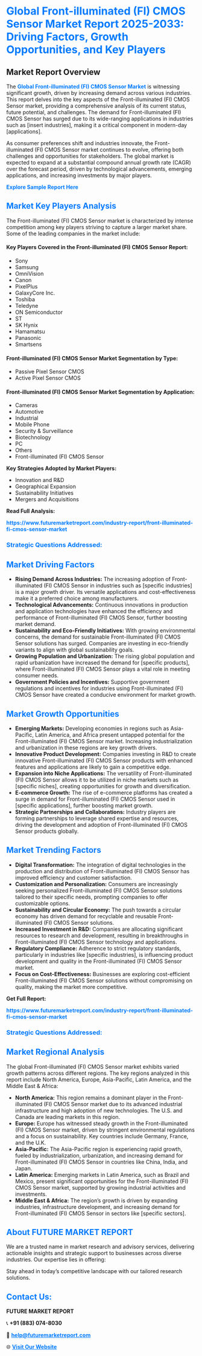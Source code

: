 <h1 style="color: #007BFF;">Global Front-illuminated (FI) CMOS Sensor Market Report 2025-2033: Driving Factors, Growth Opportunities, and Key Players</h1>

<section id="overview">
<h2>Market Report Overview</h2>
<p>The <a href="https://www.futuremarketreport.com/industry-report/front-illuminated-fi-cmos-sensor-market" style="color: #007BFF; text-decoration: none;"><strong>Global Front-illuminated (FI) CMOS Sensor Market</strong></a> is witnessing significant growth, driven by increasing demand across various industries. This report delves into the key aspects of the Front-illuminated (FI) CMOS Sensor market, providing a comprehensive analysis of its current status, future potential, and challenges. The demand for Front-illuminated (FI) CMOS Sensor has surged due to its wide-ranging applications in industries such as [insert industries], making it a critical component in modern-day [applications].</p>
<p>As consumer preferences shift and industries innovate, the Front-illuminated (FI) CMOS Sensor market continues to evolve, offering both challenges and opportunities for stakeholders. The global market is expected to expand at a substantial compound annual growth rate (CAGR) over the forecast period, driven by technological advancements, emerging applications, and increasing investments by major players.</p>
</section>

<section id="overview">
<p><a href="https://www.futuremarketreport.com/request-sample/reportId=120302" style="color: #007BFF; text-decoration: none;"><strong>Explore Sample Report Here</strong></a></p>
</section>

<section id="key-players">
<h2 style="color: #007BFF;">Market Key Players Analysis</h2>
<p>The Front-illuminated (FI) CMOS Sensor market is characterized by intense competition among key players striving to capture a larger market share. Some of the leading companies in the market include:</p>
<h4>Key Players Covered in the Front-illuminated (FI) CMOS Sensor Report:</h4>
<ul><li>Sony</li><li>Samsung</li><li>OmniVision</li><li>Canon</li><li>PixelPlus</li><li>GalaxyCore Inc.</li><li>Toshiba</li><li>Teledyne</li><li>ON Semiconductor</li><li>ST</li><li>SK Hynix</li><li>Hamamatsu</li><li>Panasonic</li><li>Smartsens</li></ul>
<h4>Front-illuminated (FI) CMOS Sensor Market Segmentation by Type:</h4>
<ul><li>Passive Pixel Sensor CMOS</li><li>Active Pixel Sensor CMOS</li></ul>

<h4>Front-illuminated (FI) CMOS Sensor Market Segmentation by Application:</h4>
<ul><li>Cameras</li><li>Automotive</li><li>Industrial</li><li>Mobile Phone</li><li>Security &amp; Surveillance</li><li>Biotechnology</li><li>PC</li><li>Others</li><li>Front-illuminated (FI) CMOS Sensor</li></ul>
<p><strong>Key Strategies Adopted by Market Players:</strong></p>
<ul>
<li>Innovation and R&D</li>
<li>Geographical Expansion</li>
<li>Sustainability Initiatives</li>
<li>Mergers and Acquisitions</li>
</ul>
</section>

<section>
<p><strong>Read Full Analysis: </strong></p><a href="https://www.futuremarketreport.com/industry-report/front-illuminated-fi-cmos-sensor-market" style="color: #007BFF; text-decoration: none;"><strong>https://www.futuremarketreport.com/industry-report/front-illuminated-fi-cmos-sensor-market</strong></a>
<h3 style="color: #007BFF;">Strategic Questions Addressed:</h3>
</section>

<section id="driving-factors">
<h2 style="color: #007BFF;">Market Driving Factors</h2>
<ul>
<li><strong>Rising Demand Across Industries:</strong> The increasing adoption of Front-illuminated (FI) CMOS Sensor in industries such as [specific industries] is a major growth driver. Its versatile applications and cost-effectiveness make it a preferred choice among manufacturers.</li>
<li><strong>Technological Advancements:</strong> Continuous innovations in production and application technologies have enhanced the efficiency and performance of Front-illuminated (FI) CMOS Sensor, further boosting market demand.</li>
<li><strong>Sustainability and Eco-Friendly Initiatives:</strong> With growing environmental concerns, the demand for sustainable Front-illuminated (FI) CMOS Sensor solutions has surged. Companies are investing in eco-friendly variants to align with global sustainability goals.</li>
<li><strong>Growing Population and Urbanization:</strong> The rising global population and rapid urbanization have increased the demand for [specific products], where Front-illuminated (FI) CMOS Sensor plays a vital role in meeting consumer needs.</li>
<li><strong>Government Policies and Incentives:</strong> Supportive government regulations and incentives for industries using Front-illuminated (FI) CMOS Sensor have created a conducive environment for market growth.</li>
</ul>
</section>

<section id="growth-opportunities">
<h2 style="color: #007BFF;">Market Growth Opportunities</h2>
<ul>
<li><strong>Emerging Markets:</strong> Developing economies in regions such as Asia-Pacific, Latin America, and Africa present untapped potential for the Front-illuminated (FI) CMOS Sensor market. Increasing industrialization and urbanization in these regions are key growth drivers.</li>
<li><strong>Innovative Product Development:</strong> Companies investing in R&D to create innovative Front-illuminated (FI) CMOS Sensor products with enhanced features and applications are likely to gain a competitive edge.</li>
<li><strong>Expansion into Niche Applications:</strong> The versatility of Front-illuminated (FI) CMOS Sensor allows it to be utilized in niche markets such as [specific niches], creating opportunities for growth and diversification.</li>
<li><strong>E-commerce Growth:</strong> The rise of e-commerce platforms has created a surge in demand for Front-illuminated (FI) CMOS Sensor used in [specific applications], further boosting market growth.</li>
<li><strong>Strategic Partnerships and Collaborations:</strong> Industry players are forming partnerships to leverage shared expertise and resources, driving the development and adoption of Front-illuminated (FI) CMOS Sensor products globally.</li>
</ul>
</section>

<section id="trending-factors">
<h2 style="color: #007BFF;">Market Trending Factors</h2>
<ul>
<li><strong>Digital Transformation:</strong> The integration of digital technologies in the production and distribution of Front-illuminated (FI) CMOS Sensor has improved efficiency and customer satisfaction.</li>
<li><strong>Customization and Personalization:</strong> Consumers are increasingly seeking personalized Front-illuminated (FI) CMOS Sensor solutions tailored to their specific needs, prompting companies to offer customizable options.</li>
<li><strong>Sustainability and Circular Economy:</strong> The push towards a circular economy has driven demand for recyclable and reusable Front-illuminated (FI) CMOS Sensor solutions.</li>
<li><strong>Increased Investment in R&D:</strong> Companies are allocating significant resources to research and development, resulting in breakthroughs in Front-illuminated (FI) CMOS Sensor technology and applications.</li>
<li><strong>Regulatory Compliance:</strong> Adherence to strict regulatory standards, particularly in industries like [specific industries], is influencing product development and quality in the Front-illuminated (FI) CMOS Sensor market.</li>
<li><strong>Focus on Cost-Effectiveness:</strong> Businesses are exploring cost-efficient Front-illuminated (FI) CMOS Sensor solutions without compromising on quality, making the market more competitive.</li>
</ul>
</section>

<section>
<p><strong>Get Full Report: </strong></p><a href="https://www.futuremarketreport.com/industry-report/front-illuminated-fi-cmos-sensor-market" style="color: #007BFF; text-decoration: none;"><strong>https://www.futuremarketreport.com/industry-report/front-illuminated-fi-cmos-sensor-market</strong></a>
<h3 style="color: #007BFF;">Strategic Questions Addressed:</h3>
</section>


<section id="regional-analysis">
<h2 style="color: #007BFF;">Market Regional Analysis</h2>
<p>The global Front-illuminated (FI) CMOS Sensor market exhibits varied growth patterns across different regions. The key regions analyzed in this report include North America, Europe, Asia-Pacific, Latin America, and the Middle East & Africa:</p>
<ul>
<li><strong>North America:</strong> This region remains a dominant player in the Front-illuminated (FI) CMOS Sensor market due to its advanced industrial infrastructure and high adoption of new technologies. The U.S. and Canada are leading markets in this region.</li>
<li><strong>Europe:</strong> Europe has witnessed steady growth in the Front-illuminated (FI) CMOS Sensor market, driven by stringent environmental regulations and a focus on sustainability. Key countries include Germany, France, and the U.K.</li>
<li><strong>Asia-Pacific:</strong> The Asia-Pacific region is experiencing rapid growth, fueled by industrialization, urbanization, and increasing demand for Front-illuminated (FI) CMOS Sensor in countries like China, India, and Japan.</li>
<li><strong>Latin America:</strong> Emerging markets in Latin America, such as Brazil and Mexico, present significant opportunities for the Front-illuminated (FI) CMOS Sensor market, supported by growing industrial activities and investments.</li>
<li><strong>Middle East & Africa:</strong> The region’s growth is driven by expanding industries, infrastructure development, and increasing demand for Front-illuminated (FI) CMOS Sensor in sectors like [specific sectors].</li>
</ul>
</section>

<footer>
<h2 style="color: #007BFF;">About FUTURE MARKET REPORT</h2>
<p>We are a trusted name in market research and advisory services, delivering actionable insights and strategic support to businesses across diverse industries. Our expertise lies in offering:</p>

<p>Stay ahead in today’s competitive landscape with our tailored research solutions.</p>

<h2 style="color: #007BFF;">Contact Us:</h2>
<p><strong>FUTURE MARKET REPORT</strong></p>
<p>📞 <strong>+91 (883) 074-8030</strong></p>
<p>📧 <strong><a href="mailto:help@futuremarketreport.com" style="color: #007BFF;">help@futuremarketreport.com</a></strong></p>
<p>🌐 <strong><a href="https://www.futuremarketreport.com/" style="color: #007BFF;">Visit Our Website</a></strong></p>
</footer>